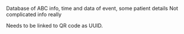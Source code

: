 Database of ABC info, time and data of event, some patient details
Not complicated info really 

Needs to be linked to QR code as UUID. 
